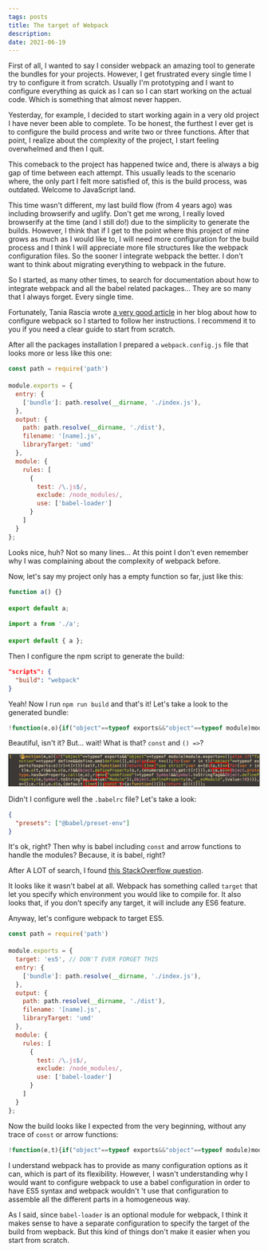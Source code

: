 ```yaml
---
tags: posts
title: The target of Webpack
description:
date: 2021-06-19
---
```


First of all, I wanted to say I consider webpack an amazing tool to generate the bundles for your projects. However, I get frustrated every single time I try to configure it from scratch. Usually I'm prototyping and I want to configure everything as quick as I can so I can start working on the actual code. Which is something that almost never happen.

Yesterday, for example, I decided to start working again in a very old project I have never been able to complete. To be honest, the furthest I ever get is to configure the build process and write two or three functions. After that point, I realize about the complexity of the project, I start feeling overwhelmed and then I quit.

This comeback to the project has happened twice and, there is always a big gap of time between each attempt. This usually leads to the scenario where, the only part I felt more satisfied of, this is the build process, was outdated. Welcome to JavaScript land.

This time wasn't different, my last build flow (from 4 years ago) was including browserify and uglify. Don't get me wrong, I really loved browserify at the time (and I still do!) due to the simplicity to generate the builds. However, I think that if I get to the point where this project of mine grows as much as I would like to, I will need more configuration for the build process and I think I will appreciate more file structures like the webpack configuration files. So the sooner I integrate webpack the better. I don't want to think about migrating everything to webpack in the future.

So I started, as many other times, to search for documentation about how to integrate webpack and all the babel related packages... They are so many that I always forget. Every single time.

Fortunately, Tania Rascia wrote [a very good article](https://www.taniarascia.com/how-to-use-webpack/) in her blog about how to configure webpack so I started to follow her instructions. I recommend it to you if you need a clear guide to start from scratch.

After all the packages installation I prepared a `webpack.config.js` file that looks more or less like this one:

```js
const path = require('path')

module.exports = {
  entry: {
    ['bundle']: path.resolve(__dirname, './index.js'),
  },
  output: {
    path: path.resolve(__dirname, './dist'),
    filename: '[name].js',
    libraryTarget: 'umd'
  },
  module: {
    rules: [
      {
        test: /\.js$/,
        exclude: /node_modules/,
        use: ['babel-loader']
      }
    ]
  }
};

```

Looks nice, huh? Not so many lines... At this point I don't even remember why I was complaining about the complexity of webpack before.

Now, let's say my project only has a empty function so far, just like this:

```js
function a() {}

export default a;
```

```js
import a from './a';

export default { a };
```

Then I configure the npm script to generate the build:

```json
"scripts": {
  "build": "webpack"
}
```

Yeah! Now I run `npm run build` and that's it! Let's take a look to the generated bundle:


```js
!function(e,o){if("object"==typeof exports&&"object"==typeof module)module.exports=o();else if("function"==typeof define&&define.amd)define([],o);else{var t=o();for(var r in t)("object"==typeof exports?exports:e)[r]=t[r]}}(self,(function(){return(()=>{"use strict";var e={d:(o,t)=>{for(var r in t)e.o(t,r)&&!e.o(o,r)&&Object.defineProperty(o,r,{enumerable:!0,get:t[r]})},o:(e,o)=>Object.prototype.hasOwnProperty.call(e,o),r:e=>{"undefined"!=typeof Symbol&&Symbol.toStringTag&&Object.defineProperty(e,Symbol.toStringTag,{value:"Module"}),Object.defineProperty(e,"__esModule",{value:!0})}},o={};e.r(o),e.d(o,{default:()=>t});const t={a:function(){}};return o})()}));
```

Beautiful, isn't it? But... wait! What is that? `const` and `() =>`?

![A snapshot of the generated bundle, which contains constants and arrow functions](/assets/const-arrow-functions.png)

Didn't I configure well the `.babelrc` file? Let's take a look:

```json
{
  "presets": ["@babel/preset-env"]
}
```

It's ok, right? Then why is babel including `const` and arrow functions to handle the modules? Because, it is babel, right?

After A LOT of search, I found [this StackOverflow question](https://stackoverflow.com/questions/54039337/how-to-remove-arrow-functions-from-webpack-output).

It looks like it wasn't babel at all. Webpack has something called `target` that let you specify which environment you would like to compile for. It also looks that, if you don't specify any target, it will include any ES6 feature.

Anyway, let's configure webpack to target ES5.

```js
const path = require('path')

module.exports = {
  target: 'es5', // DON'T EVER FORGET THIS
  entry: {
    ['bundle']: path.resolve(__dirname, './index.js'),
  },
  output: {
    path: path.resolve(__dirname, './dist'),
    filename: '[name].js',
    libraryTarget: 'umd'
  },
  module: {
    rules: [
      {
        test: /\.js$/,
        exclude: /node_modules/,
        use: ['babel-loader']
      }
    ]
  }
};
```

Now the build looks like I expected from the very beginning, without any trace of `const` or arrow functions:


```js
!function(e,t){if("object"==typeof exports&&"object"==typeof module)module.exports=t();else if("function"==typeof define&&define.amd)define([],t);else{var o=t();for(var n in o)("object"==typeof exports?exports:e)[n]=o[n]}}(self,(function(){return function(){"use strict";var e={d:function(t,o){for(var n in o)e.o(o,n)&&!e.o(t,n)&&Object.defineProperty(t,n,{enumerable:!0,get:o[n]})},o:function(e,t){return Object.prototype.hasOwnProperty.call(e,t)},r:function(e){"undefined"!=typeof Symbol&&Symbol.toStringTag&&Object.defineProperty(e,Symbol.toStringTag,{value:"Module"}),Object.defineProperty(e,"__esModule",{value:!0})}},t={};e.r(t),e.d(t,{default:function(){return o}});var o={a:function(){}};return t}()}));
```

I understand webpack has to provide as many configuration options as it can, which is part of its flexibility. However, I wasn't understanding why I would want to configure webpack to use a babel configuration in order to have ES5 syntax and webpack wouldn't 't use that configuration to assemble all the different parts in a homogeneous way.

As I said, since `babel-loader` is an optional module for webpack, I think it makes sense to have a separate configuration to specify the target of the build from wepback. But this kind of things don't make it easier when you start from scratch.

